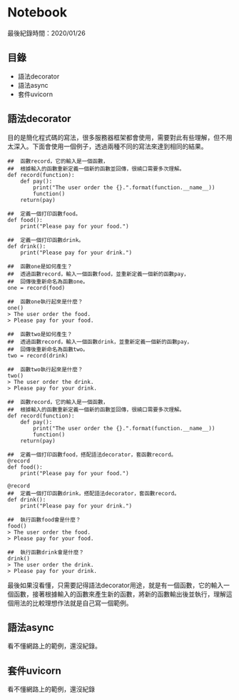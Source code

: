 
# Notebook

最後紀錄時間：2020/01/26

##  目錄

- 語法decorator
- 語法async
- 套件uvicorn

##  語法decorator

目的是簡化程式碼的寫法，很多服務器框架都會使用，需要對此有些理解，但不用太深入。下面會使用一個例子，透過兩種不同的寫法來達到相同的結果。

```
##  函數record，它的輸入是一個函數，
##  根據輸入的函數重新定義一個新的函數並回傳，很繞口需要多次理解。
def record(function):  
    def pay():  
        print("The user order the {}.".format(function.__name__))  
        function()
    return(pay)

##  定義一個打印函數food。
def food():
    print("Please pay for your food.")

##  定義一個打印函數drink。
def drink():
    print("Please pay for your drink.")

##  函數one是如何產生？
##  透過函數record，輸入一個函數food，並重新定義一個新的函數pay，
##  回傳後重新命名為函數one。
one = record(food)

##  函數one執行起來是什麼？
one()
> The user order the food.
> Please pay for your food.

##  函數two是如何產生？
##  透過函數record，輸入一個函數drink，並重新定義一個新的函數pay，
##  回傳後重新命名為函數two。
two = record(drink)

##  函數two執行起來是什麼？
two()
> The user order the drink.
> Please pay for your drink.
```

```
##  函數record，它的輸入是一個函數，
##  根據輸入的函數重新定義一個新的函數並回傳，很繞口需要多次理解。
def record(function):  
    def pay():  
        print("The user order the {}.".format(function.__name__))  
        function()
    return(pay)

##  定義一個打印函數food，搭配語法decorator，套函數record。
@record
def food():
    print("Please pay for your food.")

@record
##  定義一個打印函數drink，搭配語法decorator，套函數record。
def drink():
    print("Please pay for your drink.")

##  執行函數food會是什麼？
food()
> The user order the food.
> Please pay for your food.

##  執行函數drink會是什麼？
drink()
> The user order the drink.
> Please pay for your drink.
```

最後如果沒看懂，只需要記得語法decorator用途，就是有一個函數，它的輸入一個函數，接著根據輸入的函數來產生新的函數，將新的函數輸出後並執行，理解這個用法的比較理想作法就是自己寫一個範例。

##  語法async

看不懂網路上的範例，還沒紀錄。

##  套件uvicorn

看不懂網路上的範例，還沒紀錄
